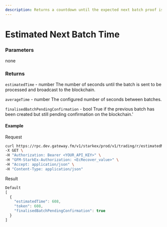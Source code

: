 ```yaml
---
description: Returns a countdown until the expected next batch proof is submitted onto the blockchain and the average time of previous batches. The next batch will include all pending withdrawals.
---
```


# **Estimated Next Batch Time**

### **Parameters**

none

### **Returns**

`estimatedTime` - number
The number of seconds until the batch is sent to be processed and broadcast to the blockchain.

`averageTime` - number
The configured number of seconds between batches.

`finalisedBatchPendingConfirmation` - bool
True if the previous batch has been created but still pending confirmation on the blockchain.'

#### **Example**

Request

```bash
curl https://rpc.dev.gateway.fm/v1/starkex/prod/v1/trading/r/estimatedNextBatchTime \
-X GET \
-H "Authorization: Bearer <YOUR_API_KEY>" \
-H "GFM-StarkEx-Authorization: <EcRecover_value>" \
-H "Accept: application/json" \
-H "Content-Type: application/json"
```


Result

```javascript
Default
[
  {
    "estimatedTime": 608,
    "token": 608,
    "finalisedBatchPendingConfirmation": true
  }
]
```